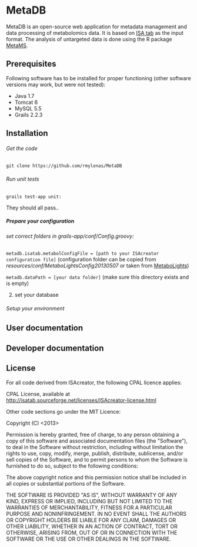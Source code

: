 MetaDB
======
MetaDB is an open-source web application for metadata management and data processing of metabolomics data. It is based on [ISA tab](http://www.isa-tools.org/) as the input format. The analysis of untargeted data is done using the R package [MetaMS](https://github.com/rwehrens/metaMS).

## Prerequisites
Following software has to be installed for proper functioning (other software versions may work, but were not tested):
* Java 1.7
* Tomcat 6
* MySQL 5.5
* Grails 2.2.3

## Installation

###### Get the code
```
git clone https://github.com/rmylonas/MetaDB
```
###### Run unit tests
```
grails test-app unit:
```
They should all pass..

##### Prepare your configuration
###### set correct folders in *grails-app/conf/Config.groovy*:

```metadb.isatab.metabolConfigFile = [path to your ISAcreator configuration file]``` 
(configuration folder can be copied from *resources/conf/MetaboLightsConfig20130507* or taken from [MetaboLights](http://www.ebi.ac.uk/metabolights/))

```metadb.dataPath = [your data folder]``` (make sure this directory exists and is empty)

2. set your database



###### Setup your environment



## User documentation

## Developer documentation

## License

For all code derived from ISAcreator, the following CPAL licence applies:

CPAL License, available at <http://isatab.sourceforge.net/licenses/ISAcreator-license.html>

Other code sections go under the MIT Licence:

Copyright (C) <2013> <copyright Roman Mylonas>

Permission is hereby granted, free of charge, to any person obtaining a copy of this software and associated documentation files (the "Software"), to deal in the Software without restriction, including without limitation the rights to use, copy, modify, merge, publish, distribute, sublicense, and/or sell copies of the Software, and to permit persons to whom the Software is furnished to do so, subject to the following conditions:

The above copyright notice and this permission notice shall be included in all copies or substantial portions of the Software.

THE SOFTWARE IS PROVIDED "AS IS", WITHOUT WARRANTY OF ANY KIND, EXPRESS OR IMPLIED, INCLUDING BUT NOT LIMITED TO THE WARRANTIES OF MERCHANTABILITY, FITNESS FOR A PARTICULAR PURPOSE AND NONINFRINGEMENT. IN NO EVENT SHALL THE AUTHORS OR COPYRIGHT HOLDERS BE LIABLE FOR ANY CLAIM, DAMAGES OR OTHER LIABILITY, WHETHER IN AN ACTION OF CONTRACT, TORT OR OTHERWISE, ARISING FROM, OUT OF OR IN CONNECTION WITH THE SOFTWARE OR THE USE OR OTHER DEALINGS IN THE SOFTWARE.
